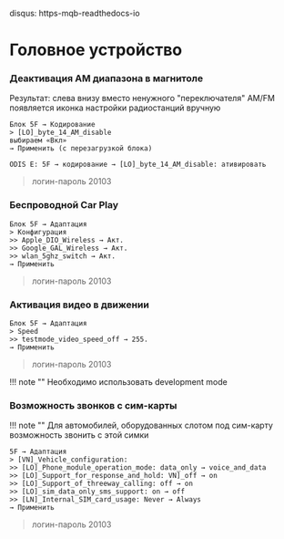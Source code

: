 disqus: https-mqb-readthedocs-io
# Головное устройство

### Деактивация AM диапазона в магнитоле

Результат: слева внизу вместо ненужного "переключателя" AM/FM появляется иконка настройки радиостанций вручную

```
Блок 5F → Кодирование
> [LO]_byte_14_AM_disable
выбираем «Вкл»
→ Применить (с перезагрузкой блока)
```
```
ODIS E: 5F → кодирование → [LO]_byte_14_AM_disable: ативировать
```

> логин-пароль 20103

### Беспроводной Car Play

```
Блок 5F → Адаптация
> Конфигурация
>> Apple_DIO_Wireless → Акт.
>> Google_GAL_Wireless → Акт.
>> wlan_5ghz_switch → Акт.
→ Применить
```

> логин-пароль 20103 

### Активация видео в движении

```
Блок 5F → Адаптация
> Speed
>> testmode_video_speed_off → 255.
→ Применить
```

> логин-пароль 20103 

!!! note ""
    Необходимо использовать development mode  

### Возможность звонков с сим-карты

!!! note ""
    Для автомобилей, оборудованных слотом под сим-карту возможность звонить с этой симки

```
5F → Адаптация
> [VN]_Vehicle_configuration:
>> [LO]_Phone_module_operation_mode: data_only → voice_and_data
>> [LO]_Support_for_response_and_hold: VN]_off → on
>> [LO]_Support_of_threeway_calling: off → on
>> [LO]_sim_data_only_sms_support: on → off
>> [LN]_Internal_SIM_card_usage: Never → Always
→ Применить
```

> логин-пароль 20103 